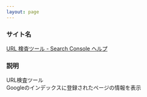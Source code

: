 ```yaml
---
layout: page
---
```


### サイト名

[URL 検査ツール - Search Console ヘルプ](https://support.google.com/webmasters/answer/9012289)

### 説明

URL検査ツール  
Googleのインデックスに登録されたページの情報を表示
